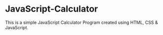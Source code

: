 # JavaScript-Calculator

This is a simple JavaScript Calculator Program created using HTML, CSS & JavaScript.
